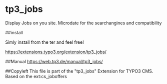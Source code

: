# tp3_jobs

Display Jobs on you site. Microdate for the searchangines and compatibility 


##install
 
Simly install from the ter and feel free!

https://extensions.typo3.org/extension/tp3_jobs/

##Manual
https://web.tp3.de/manual/tp3_jobs/

##Copyleft
This file is part of the "tp3_jobs" Extension for TYPO3 CMS.
Based on the ext:cs_joboffers 
